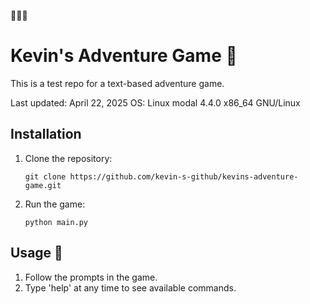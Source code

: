 🌈🌈🌈
# Kevin's Adventure Game 🌈

This is a test repo for a text-based adventure game.

Last updated: April 22, 2025
OS: Linux modal 4.4.0 x86_64 GNU/Linux

## Installation

1. Clone the repository:
   ```
   git clone https://github.com/kevin-s-github/kevins-adventure-game.git
   ```

2. Run the game:
   ```
   python main.py
   ```

## Usage 🌈

1. Follow the prompts in the game.
2. Type 'help' at any time to see available commands.
